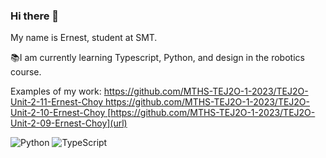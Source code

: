 ### Hi there 👋

My name is Ernest, student at SMT. 

📚I am currently learning Typescript, Python, and design in the robotics course.

Examples of my work:
[https://github.com/MTHS-TEJ2O-1-2023/TEJ2O-Unit-2-11-Ernest-Choy
](url)
[https://github.com/MTHS-TEJ2O-1-2023/TEJ2O-Unit-2-10-Ernest-Choy
](url)
[https://github.com/MTHS-TEJ2O-1-2023/TEJ2O-Unit-2-09-Ernest-Choy](url)

![Python](https://img.shields.io/badge/python-3670A0?style=for-the-badge&logo=python&logoColor=ffdd54)
![TypeScript](https://img.shields.io/badge/typescript-%23007ACC.svg?style=for-the-badge&logo=typescript&logoColor=white)
